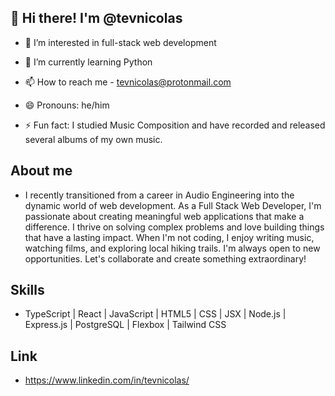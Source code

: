 ## 👋 Hi there! I'm @tevnicolas


- 🔭 I’m interested in full-stack web development
  
- 🌱 I’m currently learning Python
  
- 📫 How to reach me - tevnicolas@protonmail.com
  
- 😄 Pronouns: he/him
  
- ⚡ Fun fact: I studied Music Composition and have recorded and released several albums of my own music.

## About me

- I recently transitioned from a career in Audio Engineering into the dynamic world of web development. As a Full Stack Web Developer, I'm passionate about creating meaningful web applications that make a difference. I thrive on solving complex problems and love building things that have a lasting impact. When I'm not coding, I enjoy writing music, watching films, and exploring local hiking trails. I'm always open to new opportunities. Let's collaborate and create something extraordinary!

## Skills

- TypeScript | React | JavaScript | HTML5 | CSS | JSX | Node.js | Express.js | PostgreSQL | Flexbox | Tailwind CSS

## Link

- https://www.linkedin.com/in/tevnicolas/
